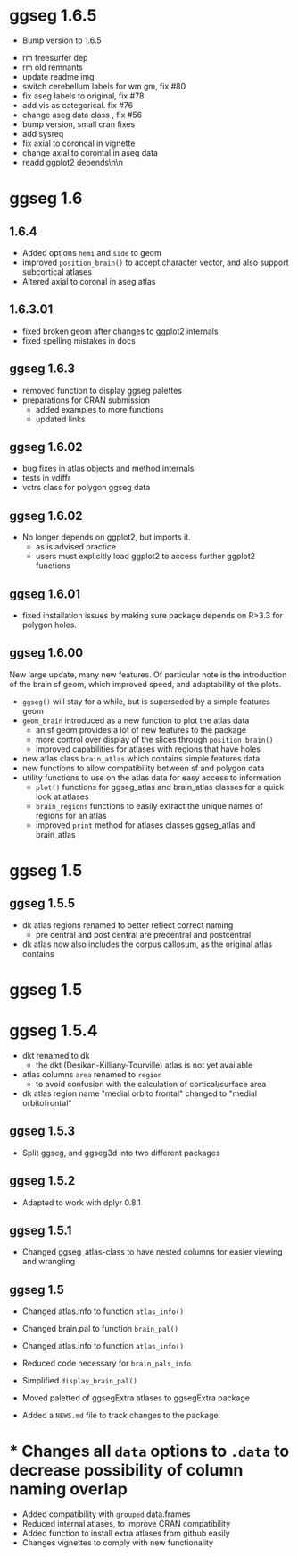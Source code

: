 <!-- NEWS.md is maintained by https://cynkra.github.io/fledge, do not edit -->

# ggseg 1.6.5

- Bump version to 1.6.5
* rm freesurfer dep
* rm old remnants
* update readme img
* switch cerebellum labels for wm gm, fix #80
* fix aseg labels to original, fix #78
* add vis as categorical. fix #76
* change aseg data class , fix #56
* bump version, small cran fixes
* add sysreq
* fix axial to coroncal in vignette
* change axial to corontal in aseg data
* readd ggplot2 depends\n\n

# ggseg 1.6

## 1.6.4
* Added options `hemi` and `side` to geom
* improved `position_brain()` to accept character vector, and also support subcortical atlases
* Altered axial to coronal in aseg atlas

## 1.6.3.01
* fixed broken geom after changes to ggplot2 internals  
* fixed spelling mistakes in docs

## ggseg 1.6.3
* removed function to display ggseg palettes
* preparations for CRAN submission
    * added examples to more functions
    * updated links

## ggseg 1.6.02
* bug fixes in atlas objects and method internals
* tests in vdiffr
* vctrs class for polygon ggseg data

## ggseg 1.6.02

* No longer depends on ggplot2, but imports it.
   * as is advised practice
   * users must explicitly load ggplot2 to access further ggplot2 functions

## ggseg 1.6.01

* fixed installation issues by making sure package depends on R>3.3 for polygon holes.

## ggseg 1.6.00

New large update, many new features.
Of particular note is the introduction of the brain sf geom, which improved speed,
and adaptability of the plots.

- `ggseg()` will stay for a while, but is superseded by a simple features geom  
- `geom_brain` introduced as a new function to plot the atlas data  
   - an sf geom provides a lot of new features to the package  
   - more control over display of the slices through `position_brain()`  
   - improved capabilities for atlases with regions that have holes  
- new atlas class `brain_atlas` which contains simple features data  
- new functions to allow compatibility between sf and polygon data   
- utility functions to use on the atlas data for easy access to information  
   - `plot()` functions for ggseg_atlas and brain_atlas classes for a quick look at atlases  
   - `brain_regions` functions to easily extract the unique names of regions for an atlas  
   - improved `print` method for atlases classes ggseg_atlas and brain_atlas  


# ggseg 1.5

## ggseg 1.5.5
- dk atlas regions renamed to better reflect correct naming  
    - pre central and post central are precentral and postcentral  
- dk atlas now also includes the corpus callosum, as the original atlas contains  


# ggseg 1.5

# ggseg 1.5.4

* dkt renamed to dk  
    - the dkt (Desikan-Killiany-Tourville) atlas is not yet available  
* atlas columns `area` renamed to `region`  
    - to avoid confusion with the calculation of cortical/surface area  
* dk atlas region name "medial orbito frontal" changed to "medial orbitofrontal"  

## ggseg 1.5.3
* Split ggseg, and ggseg3d into two different packages

## ggseg 1.5.2
* Adapted to work with dplyr 0.8.1

## ggseg 1.5.1

* Changed ggseg_atlas-class to have nested columns for easier viewing and wrangling

## ggseg 1.5

* Changed atlas.info to function `atlas_info()`
* Changed brain.pal to function `brain_pal()`
* Changed atlas.info to function `atlas_info()`
* Reduced code necessary for `brain_pals_info`
* Simplified `display_brain_pal()`
* Moved paletted of ggsegExtra atlases to ggsegExtra package

* Added a `NEWS.md` file to track changes to the package.
# * Changes all `data` options to `.data` to decrease possibility of column naming overlap
* Added compatibility with `grouped` data.frames
* Reduced internal atlases, to improve CRAN compatibility
* Added function to install extra atlases from github easily
* Changes vignettes to comply with new functionality
